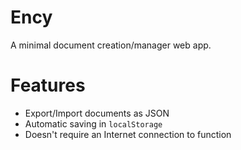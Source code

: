 # Ency

A minimal document creation/manager web app.

# Features
 - Export/Import documents as JSON
 - Automatic saving in `localStorage`
 - Doesn't require an Internet connection to function
